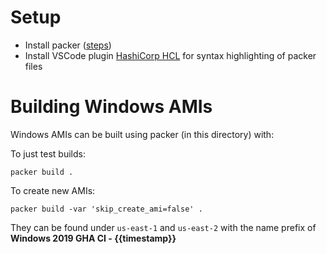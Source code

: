 # Setup
- Install packer ([steps](https://developer.hashicorp.com/packer/tutorials/docker-get-started/get-started-install-cli))
- Install VSCode plugin [HashiCorp HCL](https://marketplace.visualstudio.com/items?itemName=HashiCorp.HCL) for syntax highlighting of packer files


# Building Windows AMIs
Windows AMIs can be built using packer (in this directory) with:

To just test builds:
```
packer build .
```

To create new AMIs:
```
packer build -var 'skip_create_ami=false' .
```

They can be found under `us-east-1`  and `us-east-2` with the name prefix of **Windows 2019 GHA CI - {{timestamp}}**
